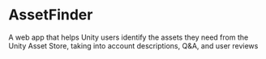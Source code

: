 # AssetFinder
A web app that helps Unity users identify the assets they need from the Unity Asset Store, taking into account descriptions, Q&amp;A, and user reviews
